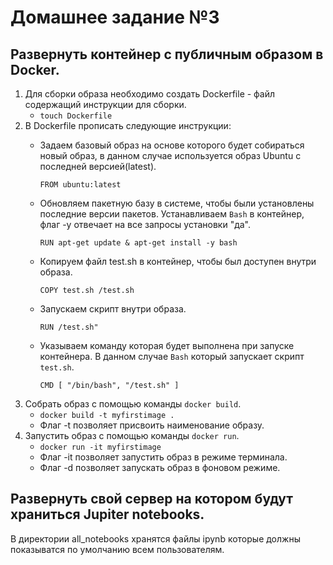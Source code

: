 # Домашнее задание №3
## Развернуть контейнер с публичным образом в Docker.
1. Для сборки образа необходимо создать Dockerfile - файл содержащий инструкции для сборки.
    - ```touch Dockerfile```
2. В Dockerfile прописать следующие инструкции:
    - Задаем базовый образ на основе которого будет собираться новый образ, в данном случае используется образ Ubuntu с последней версией(latest).
        
        ```FROM ubuntu:latest```
    - Обновляем пакетную базу в системе, чтобы были установлены последние версии пакетов. Устанавливаем ```Bash``` в контейнер, флаг -y отвечает на все запросы установки "да".
        
        ```RUN apt-get update & apt-get install -y bash```
    - Копируем файл test.sh в контейнер, чтобы был доступен внутри образа.
        
        ```COPY test.sh /test.sh```
    - Запускаем скрипт внутри образа.
        
        ```RUN /test.sh"```
    - Указываем команду которая будет выполнена при запуске контейнера. В данном случае ```Bash``` который запускает скрипт ```test.sh```.
        
        ```CMD [ "/bin/bash", "/test.sh" ]```
3. Собрать образ с помощью команды ```docker build```.
    - ```docker build -t myfirstimage .```
    - Флаг -t позволяет присвоить наименование образу.
4. Запустить образ с помощью команды ```docker run```.
    - ```docker run -it myfirstimage```
    - Флаг -it позволяет запустить образ в режиме терминала.
    - Флаг -d позволяет запускать образ в фоновом режиме.

## Развернуть свой сервер на котором будут храниться Jupiter notebooks. 
В директории all_notebooks хранятся файлы ipynb которые должны показыватся по умолчанию всем пользователям.